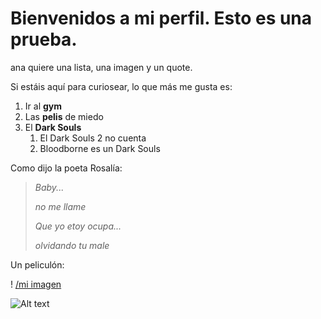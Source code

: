 # Bienvenidos a mi perfil. Esto es una prueba.
ana quiere una lista, una imagen y un quote.

Si estáis aquí para curiosear, lo que más me gusta es:
1. Ir al **gym**
2. Las **pelis** de miedo
3. El **Dark Souls**
    1. El Dark Souls 2 no cuenta
    2. Bloodborne es un Dark Souls

Como dijo la poeta Rosalía:
>*Baby...*
>
> *no me llame*
>
> *Que yo etoy ocupa...* 
>
> *olvidando tu male*

Un peliculón:

! [/mi imagen](/444755fa82d64aebd58e3d39d18ed555.jpg)

![Alt text](https://i.pinimg.com/originals/44/47/55/444755fa82d64aebd58e3d39d18ed555.jpg)

<!--
**manuelgomezasir1/manuelgomezasir1** is a ✨ _special_ ✨ repository because its `README.md` (this file) appears on your GitHub profile.

Here are some ideas to get you started:

- 🔭 I’m currently working on ...
- 🌱 I’m currently learning ...
- 👯 I’m looking to collaborate on ...
- 🤔 I’m looking for help with ...
- 💬 Ask me about ...
- 📫 How to reach me: ...
- 😄 Pronouns: ...
- ⚡ Fun fact: ...
-->

